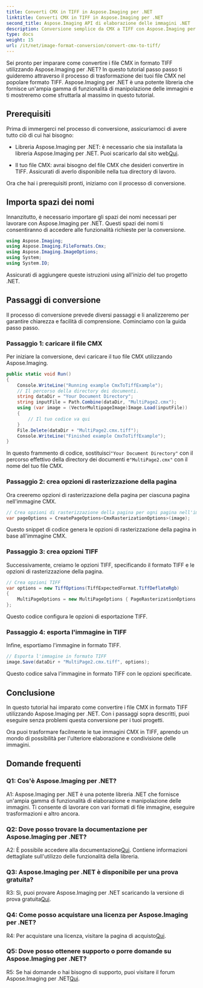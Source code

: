 ```yaml
---
title: Converti CMX in TIFF in Aspose.Imaging per .NET
linktitle: Converti CMX in TIFF in Aspose.Imaging per .NET
second_title: Aspose.Imaging API di elaborazione delle immagini .NET
description: Conversione semplice da CMX a TIFF con Aspose.Imaging per .NET. Una guida passo passo Trasforma le tue immagini senza problemi.
type: docs
weight: 15
url: /it/net/image-format-conversion/convert-cmx-to-tiff/
---
```

Sei pronto per imparare come convertire i file CMX in formato TIFF utilizzando Aspose.Imaging per .NET? In questo tutorial passo passo ti guideremo attraverso il processo di trasformazione dei tuoi file CMX nel popolare formato TIFF. Aspose.Imaging per .NET è una potente libreria che fornisce un'ampia gamma di funzionalità di manipolazione delle immagini e ti mostreremo come sfruttarla al massimo in questo tutorial.

## Prerequisiti

Prima di immergerci nel processo di conversione, assicuriamoci di avere tutto ciò di cui hai bisogno:

-  Libreria Aspose.Imaging per .NET: è necessario che sia installata la libreria Aspose.Imaging per .NET. Puoi scaricarlo dal sito web[Qui](https://releases.aspose.com/imaging/net/).

- Il tuo file CMX: avrai bisogno del file CMX che desideri convertire in TIFF. Assicurati di averlo disponibile nella tua directory di lavoro.

Ora che hai i prerequisiti pronti, iniziamo con il processo di conversione.

## Importa spazi dei nomi

Innanzitutto, è necessario importare gli spazi dei nomi necessari per lavorare con Aspose.Imaging per .NET. Questi spazi dei nomi ti consentiranno di accedere alle funzionalità richieste per la conversione.

```csharp
using Aspose.Imaging;
using Aspose.Imaging.FileFormats.Cmx;
using Aspose.Imaging.ImageOptions;
using System;
using System.IO;
```

Assicurati di aggiungere queste istruzioni using all'inizio del tuo progetto .NET.

## Passaggi di conversione

Il processo di conversione prevede diversi passaggi e li analizzeremo per garantire chiarezza e facilità di comprensione. Cominciamo con la guida passo passo.

### Passaggio 1: caricare il file CMX

Per iniziare la conversione, devi caricare il tuo file CMX utilizzando Aspose.Imaging.

```csharp
public static void Run()
{
    Console.WriteLine("Running example CmxToTiffExample");
    // Il percorso della directory dei documenti.
    string dataDir = "Your Document Directory";
    string inputFile = Path.Combine(dataDir, "MultiPage2.cmx");
    using (var image = (VectorMultipageImage)Image.Load(inputFile))
    {
        // Il tuo codice va qui
    }
    File.Delete(dataDir + "MultiPage2.cmx.tiff");
    Console.WriteLine("Finished example CmxToTiffExample");
}
```

 In questo frammento di codice, sostituisci`"Your Document Directory"` con il percorso effettivo della directory dei documenti e`"MultiPage2.cmx"` con il nome del tuo file CMX.

### Passaggio 2: crea opzioni di rasterizzazione della pagina

Ora creeremo opzioni di rasterizzazione della pagina per ciascuna pagina nell'immagine CMX.

```csharp
// Crea opzioni di rasterizzazione della pagina per ogni pagina nell'immagine
var pageOptions = CreatePageOptions<CmxRasterizationOptions>(image);
```

Questo snippet di codice genera le opzioni di rasterizzazione della pagina in base all'immagine CMX.

### Passaggio 3: crea opzioni TIFF

Successivamente, creiamo le opzioni TIFF, specificando il formato TIFF e le opzioni di rasterizzazione della pagina.

```csharp
// Crea opzioni TIFF
var options = new TiffOptions(TiffExpectedFormat.TiffDeflateRgb)
{
    MultiPageOptions = new MultiPageOptions { PageRasterizationOptions = pageOptions }
};
```

Questo codice configura le opzioni di esportazione TIFF.

### Passaggio 4: esporta l'immagine in TIFF

Infine, esportiamo l'immagine in formato TIFF.

```csharp
// Esporta l'immagine in formato TIFF
image.Save(dataDir + "MultiPage2.cmx.tiff", options);
```

Questo codice salva l'immagine in formato TIFF con le opzioni specificate.

## Conclusione

In questo tutorial hai imparato come convertire i file CMX in formato TIFF utilizzando Aspose.Imaging per .NET. Con i passaggi sopra descritti, puoi eseguire senza problemi questa conversione per i tuoi progetti.

Ora puoi trasformare facilmente le tue immagini CMX in TIFF, aprendo un mondo di possibilità per l'ulteriore elaborazione e condivisione delle immagini.

## Domande frequenti

### Q1: Cos'è Aspose.Imaging per .NET?

A1: Aspose.Imaging per .NET è una potente libreria .NET che fornisce un'ampia gamma di funzionalità di elaborazione e manipolazione delle immagini. Ti consente di lavorare con vari formati di file immagine, eseguire trasformazioni e altro ancora.

### Q2: Dove posso trovare la documentazione per Aspose.Imaging per .NET?

 A2: È possibile accedere alla documentazione[Qui](https://reference.aspose.com/imaging/net/). Contiene informazioni dettagliate sull'utilizzo delle funzionalità della libreria.

### Q3: Aspose.Imaging per .NET è disponibile per una prova gratuita?

 R3: Sì, puoi provare Aspose.Imaging per .NET scaricando la versione di prova gratuita[Qui](https://releases.aspose.com/).

### Q4: Come posso acquistare una licenza per Aspose.Imaging per .NET?

 R4: Per acquistare una licenza, visitare la pagina di acquisto[Qui](https://purchase.aspose.com/buy).

### Q5: Dove posso ottenere supporto o porre domande su Aspose.Imaging per .NET?

 R5: Se hai domande o hai bisogno di supporto, puoi visitare il forum Aspose.Imaging per .NET[Qui](https://forum.aspose.com/).